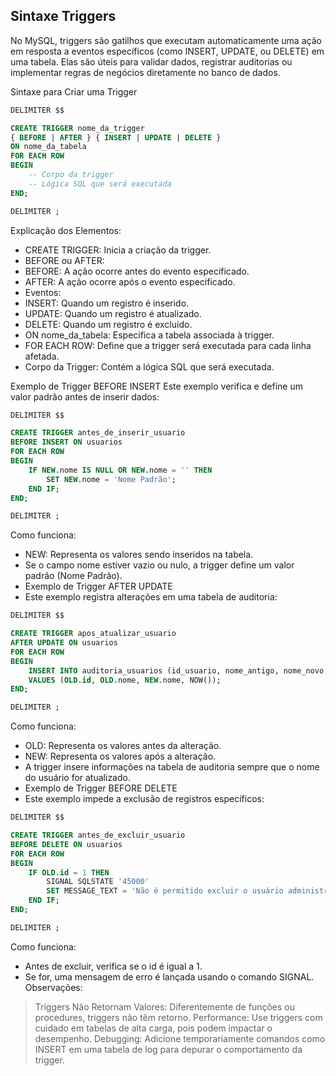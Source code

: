 ## Sintaxe Triggers

No MySQL, triggers são gatilhos que executam automaticamente uma ação em resposta a eventos específicos 
(como INSERT, UPDATE, ou DELETE) em uma tabela. 
Elas são úteis para validar dados, registrar auditorias ou implementar regras de negócios diretamente no banco de dados.

Sintaxe para Criar uma Trigger
```sql
DELIMITER $$

CREATE TRIGGER nome_da_trigger
{ BEFORE | AFTER } { INSERT | UPDATE | DELETE }
ON nome_da_tabela
FOR EACH ROW
BEGIN
    -- Corpo da trigger
    -- Lógica SQL que será executada
END;

DELIMITER ;
```
Explicação dos Elementos:
- CREATE TRIGGER: Inicia a criação da trigger.
- BEFORE ou AFTER:
- BEFORE: A ação ocorre antes do evento especificado.
- AFTER: A ação ocorre após o evento especificado.
- Eventos:
- INSERT: Quando um registro é inserido.
- UPDATE: Quando um registro é atualizado.
- DELETE: Quando um registro é excluído.
- ON nome_da_tabela: Especifica a tabela associada à trigger.
- FOR EACH ROW: Define que a trigger será executada para cada linha afetada.
- Corpo da Trigger: Contém a lógica SQL que será executada.

Exemplo de Trigger BEFORE INSERT
Este exemplo verifica e define um valor padrão antes de inserir dados:
```sql
DELIMITER $$

CREATE TRIGGER antes_de_inserir_usuario
BEFORE INSERT ON usuarios
FOR EACH ROW
BEGIN
    IF NEW.nome IS NULL OR NEW.nome = '' THEN
        SET NEW.nome = 'Nome Padrão';
    END IF;
END;

DELIMITER ;
```
Como funciona:
- NEW: Representa os valores sendo inseridos na tabela.
- Se o campo nome estiver vazio ou nulo, a trigger define um valor padrão (Nome Padrão).
- Exemplo de Trigger AFTER UPDATE
- Este exemplo registra alterações em uma tabela de auditoria:

```sql
DELIMITER $$

CREATE TRIGGER apos_atualizar_usuario
AFTER UPDATE ON usuarios
FOR EACH ROW
BEGIN
    INSERT INTO auditoria_usuarios (id_usuario, nome_antigo, nome_novo, data_alteracao)
    VALUES (OLD.id, OLD.nome, NEW.nome, NOW());
END;

DELIMITER ;
```
Como funciona:
- OLD: Representa os valores antes da alteração.
- NEW: Representa os valores após a alteração.
- A trigger insere informações na tabela de auditoria sempre que o nome do usuário for atualizado.
- Exemplo de Trigger BEFORE DELETE
- Este exemplo impede a exclusão de registros específicos:

```sql
DELIMITER $$

CREATE TRIGGER antes_de_excluir_usuario
BEFORE DELETE ON usuarios
FOR EACH ROW
BEGIN
    IF OLD.id = 1 THEN
        SIGNAL SQLSTATE '45000'
        SET MESSAGE_TEXT = 'Não é permitido excluir o usuário administrador';
    END IF;
END;

DELIMITER ;
```
Como funciona:
- Antes de excluir, verifica se o id é igual a 1.
- Se for, uma mensagem de erro é lançada usando o comando SIGNAL.
Observações:
> Triggers Não Retornam Valores: Diferentemente de funções ou procedures, triggers não têm retorno.
> Performance: Use triggers com cuidado em tabelas de alta carga, pois podem impactar o desempenho.
> Debugging: Adicione temporariamente comandos como INSERT em uma tabela de log para depurar o comportamento da trigger.
